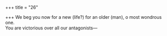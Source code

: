 +++
title = "26"

+++
We beg you now for a new (life?) for an older (man), o most  wondrous one.  
You are victorious over all our antagonists—  